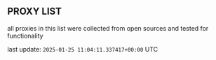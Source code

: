 ## PROXY LIST

all proxies in this list were collected from open sources and tested for functionality

last update: `2025-01-25 11:04:11.337417+00:00` UTC